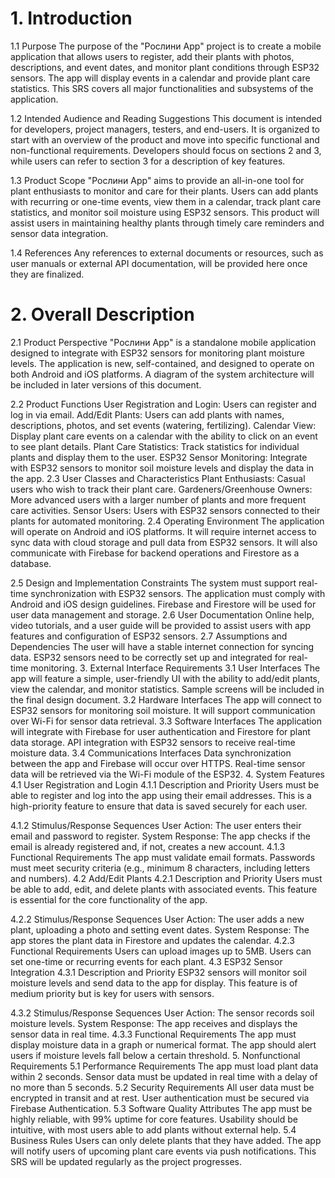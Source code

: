 
<h1>1. Introduction</h1>
1.1 Purpose
The purpose of the "Рослини App" project is to create a mobile application that allows users to register, add their plants with photos, descriptions, and event dates, and monitor plant conditions through ESP32 sensors. The app will display events in a calendar and provide plant care statistics. This SRS covers all major functionalities and subsystems of the application.


1.2 Intended Audience and Reading Suggestions
This document is intended for developers, project managers, testers, and end-users. It is organized to start with an overview of the product and move into specific functional and non-functional requirements. Developers should focus on sections 2 and 3, while users can refer to section 3 for a description of key features.

1.3 Product Scope
"Рослини App" aims to provide an all-in-one tool for plant enthusiasts to monitor and care for their plants. Users can add plants with recurring or one-time events, view them in a calendar, track plant care statistics, and monitor soil moisture using ESP32 sensors. This product will assist users in maintaining healthy plants through timely care reminders and sensor data integration.

1.4 References
Any references to external documents or resources, such as user manuals or external API documentation, will be provided here once they are finalized.

<h1>2. Overall Description</h1>
2.1 Product Perspective
"Рослини App" is a standalone mobile application designed to integrate with ESP32 sensors for monitoring plant moisture levels. The application is new, self-contained, and designed to operate on both Android and iOS platforms. A diagram of the system architecture will be included in later versions of this document.

2.2 Product Functions
User Registration and Login: Users can register and log in via email.
Add/Edit Plants: Users can add plants with names, descriptions, photos, and set events (watering, fertilizing).
Calendar View: Display plant care events on a calendar with the ability to click on an event to see plant details.
Plant Care Statistics: Track statistics for individual plants and display them to the user.
ESP32 Sensor Monitoring: Integrate with ESP32 sensors to monitor soil moisture levels and display the data in the app.
2.3 User Classes and Characteristics
Plant Enthusiasts: Casual users who wish to track their plant care.
Gardeners/Greenhouse Owners: More advanced users with a larger number of plants and more frequent care activities.
Sensor Users: Users with ESP32 sensors connected to their plants for automated monitoring.
2.4 Operating Environment
The application will operate on Android and iOS platforms. It will require internet access to sync data with cloud storage and pull data from ESP32 sensors. It will also communicate with Firebase for backend operations and Firestore as a database.

2.5 Design and Implementation Constraints
The system must support real-time synchronization with ESP32 sensors.
The application must comply with Android and iOS design guidelines.
Firebase and Firestore will be used for user data management and storage.
2.6 User Documentation
Online help, video tutorials, and a user guide will be provided to assist users with app features and configuration of ESP32 sensors.
2.7 Assumptions and Dependencies
The user will have a stable internet connection for syncing data.
ESP32 sensors need to be correctly set up and integrated for real-time monitoring.
3. External Interface Requirements
3.1 User Interfaces
The app will feature a simple, user-friendly UI with the ability to add/edit plants, view the calendar, and monitor statistics. Sample screens will be included in the final design document.
3.2 Hardware Interfaces
The app will connect to ESP32 sensors for monitoring soil moisture. It will support communication over Wi-Fi for sensor data retrieval.
3.3 Software Interfaces
The application will integrate with Firebase for user authentication and Firestore for plant data storage.
API integration with ESP32 sensors to receive real-time moisture data.
3.4 Communications Interfaces
Data synchronization between the app and Firebase will occur over HTTPS.
Real-time sensor data will be retrieved via the Wi-Fi module of the ESP32.
4. System Features
4.1 User Registration and Login
4.1.1 Description and Priority
Users must be able to register and log into the app using their email addresses. This is a high-priority feature to ensure that data is saved securely for each user.

4.1.2 Stimulus/Response Sequences
User Action: The user enters their email and password to register.
System Response: The app checks if the email is already registered and, if not, creates a new account.
4.1.3 Functional Requirements
The app must validate email formats.
Passwords must meet security criteria (e.g., minimum 8 characters, including letters and numbers).
4.2 Add/Edit Plants
4.2.1 Description and Priority
Users must be able to add, edit, and delete plants with associated events. This feature is essential for the core functionality of the app.

4.2.2 Stimulus/Response Sequences
User Action: The user adds a new plant, uploading a photo and setting event dates.
System Response: The app stores the plant data in Firestore and updates the calendar.
4.2.3 Functional Requirements
Users can upload images up to 5MB.
Users can set one-time or recurring events for each plant.
4.3 ESP32 Sensor Integration
4.3.1 Description and Priority
ESP32 sensors will monitor soil moisture levels and send data to the app for display. This feature is of medium priority but is key for users with sensors.

4.3.2 Stimulus/Response Sequences
User Action: The sensor records soil moisture levels.
System Response: The app receives and displays the sensor data in real time.
4.3.3 Functional Requirements
The app must display moisture data in a graph or numerical format.
The app should alert users if moisture levels fall below a certain threshold.
5. Nonfunctional Requirements
5.1 Performance Requirements
The app must load plant data within 2 seconds.
Sensor data must be updated in real time with a delay of no more than 5 seconds.
5.2 Security Requirements
All user data must be encrypted in transit and at rest.
User authentication must be secured via Firebase Authentication.
5.3 Software Quality Attributes
The app must be highly reliable, with 99% uptime for core features.
Usability should be intuitive, with most users able to add plants without external help.
5.4 Business Rules
Users can only delete plants that they have added.
The app will notify users of upcoming plant care events via push notifications.
This SRS will be updated regularly as the project progresses.
